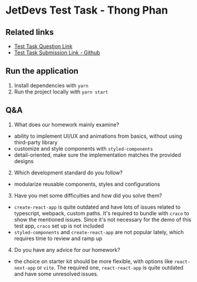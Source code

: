 # JetDevs Test Task - Thong Phan

## Related links
- [Test Task Question Link](https://drive.google.com/file/d/1-7HsV9-9-cMAFYlBMGalBtI1amEEaAJP/view)
- [Test Task Submission Link - Github](https://github.com/thongpt-codelink/jetdevs-react-test)

## Run the application
1. Install dependencies with `yarn`
2. Run the project locally with `yarn start`

## Q&A
1. What does our homework mainly examine?
- ability to implement UI/UX and animations from basics, without using third-party library
- customize and style components with `styled-components`
- detail-oriented, make sure the implementation matches the provided designs
2. Which development standard do you follow?
- modularize reusable components, styles and configurations
3. Have you met some difficulties and how did you solve them?
- `create-react-app` is quite outdated and have lots of issues related to typescript, webpack, custom paths. It's required to bundle with `craco` to show the mentioned issues. Since it's not necessary for the demo of this test app, `craco` set up is not included
- `styled-components` and `create-react-app` are not popular lately, which requires time to review and ramp up
4. Do you have any advice for our homework?
- the choice on starter kit should be more flexible, with options like `react-next-app` or `vite`. The required one, `react-react-app` is quite outdated and have some unresolved issues.